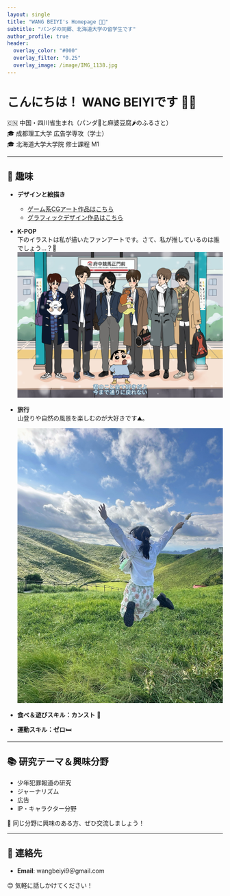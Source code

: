 ```yaml
---
layout: single
title: "WANG BEIYI's Homepage 🐯✨"
subtitle: "パンダの同郷、北海道大学の留学生です"
author_profile: true
header:
  overlay_color: "#000"
  overlay_filter: "0.25"
  overlay_image: /image/IMG_1138.jpg
---
```


# こんにちは！ WANG BEIYIです 🐯✨

🇨🇳 中国・四川省生まれ（パンダ🐼と麻婆豆腐🌶️のふるさと）  
🎓 成都理工大学 広告学専攻（学士）  
🎓 北海道大学大学院 修士課程 M1  

---

## 🎨 趣味

- **デザインと絵描き**  
  - [ゲーム系CGアート作品はこちら](https://www.ggac.com/work/detail/406353)  
  - [グラフィックデザイン作品はこちら](https://mp.weixin.qq.com/s/kjHRJwrk5teJv_ApwJPC_w)  

- **K-POP**  
  下のイラストは私が描いたファンアートです。さて、私が推しているのは誰でしょう…？🤭  
  ![ファンアート](/image/IMG_6451.JPG)

- **旅行**  
  山登りや自然の風景を楽しむのが大好きです⛰️。  
  <p align="center">
    <img src="/image/yama.jpg" alt="旅行写真" width="500">
  </p>
  
- **食べ＆遊びスキル：カンスト** 🎢
- **運動スキル：ゼロ**🛏️  
  
---

## 📚 研究テーマ＆興味分野
- 少年犯罪報道の研究  
- ジャーナリズム
- 広告  
- IP・キャラクター分野  

💬 同じ分野に興味のある方、ぜひ交流しましょう！

---

## 📩 連絡先
- **Email**: wangbeiyi9＠gmail.com
 
😊 気軽に話しかけてください！
